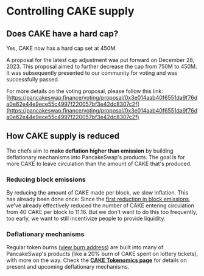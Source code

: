 # Controlling CAKE supply

## Does CAKE have a hard cap?

Yes, CAKE now has a hard cap set at 450M.

A proposal for the latest cap adjustment was put forward on December 28, 2023. This proposal aimed to further decrease the cap from 750M to 450M. It was subsequently presented to our community for voting and was successfully passed.

For more details on the voting proposal, please follow this link: [https://pancakeswap.finance/voting/proposal/0x3e014aab40f6551da9f76da0e62e44e9ece55c4997f220057bf3e42dc8307c2f](https://pancakeswap.finance/voting/proposal/0x3e014aab40f6551da9f76da0e62e44e9ece55c4997f220057bf3e42dc8307c2f)

## How CAKE supply is reduced

The chefs aim to **make deflation higher than emission** by building deflationary mechanisms into PancakeSwap's products. The goal is for more CAKE to leave circulation than the amount of CAKE that's produced.

### Reducing block emissions

By reducing the amount of CAKE made per block, we slow inflation. This has already been done once: Since the [first reduction in block emissions](https://pancakeswap.finance/voting/proposal/bafkreide2rtzqmwezritljamjswp63si4gpt2i7fo7sxf7p64sjinhhoy4), we've already effectively reduced the number of CAKE entering circulation from 40 CAKE per block to 11.16. But we don't want to do this too frequently, too early, we want to still incentivize people to provide liquidity.

### Deflationary mechanisms

Regular token burns ([view burn address](https://bscscan.com/token/0x0e09fabb73bd3ade0a17ecc321fd13a19e81ce82?a=0x000000000000000000000000000000000000dead)) are built into many of PancakeSwap's products (like a 20% burn of CAKE spent on lottery tickets), with more on the way. Check the [**CAKE Tokenomics page**](https://docs.pancakeswap.finance/tokenomics/cake/cake-tokenomics) for details on present and upcoming deflationary mechanisms.
